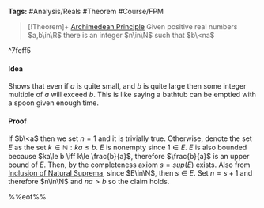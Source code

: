 ---
---

**Tags:** #Analysis/Reals  #Theorem #Course/FPM 

 > 
 > \[!Theorem\]+ [Archimedean Principle](Archimedean%20Principle.md)
 > Given positive real numbers $a,b\in\R$ there is an integer $n\in\N$ such that $b\<na$

^7feff5

#### Idea

Shows that even if $a$ is quite small, and $b$ is quite large then some integer multiple of $a$ will exceed $b$. This is like saying a bathtub can be emptied with a spoon given enough time.

#### Proof

If $b\<a$ then we set $n=1$ and it is trivially true.
Otherwise, denote the set $E$ as the set ${ k\in\mathbb{N}: ka\le b }$. $E$ is nonempty since $1\in E$. $E$ is also bounded because $ka\le b \iff k\le \frac{b}{a}$, therefore $\frac{b}{a}$ is an upper bound of $E$. Then, by the completeness axiom $s = sup(E)$ exists. Also from [Inclusion of Natural Suprema](Axiom%20of%20Completeness.md#inclusion-of-natural-suprema), since $E\in\N$, then $s\in E$. Set $n=s +1$ and therefore $n\in\N$ and $na>b$ so the claim holds.

%%eof%%
